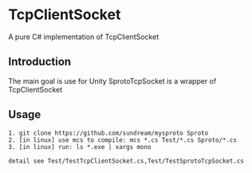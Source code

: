TcpClientSocket
========

A pure C# implementation of TcpClientSocket

## Introduction
The main goal is use for Unity
SprotoTcpSocket is a wrapper of TcpClientSocket


## Usage
```
1. git clone https://github.com/sundream/mysproto Sproto
2. [in linux] use mcs to compile: mcs *.cs Test/*.cs Sproto/*.cs
3. [in linux] run: ls *.exe | xargs mono

detail see Test/TestTcpClientSocket.cs,Test/TestSprotoTcpSocket.cs
```
